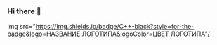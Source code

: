 ### Hi there 👋
img src="https://img.shields.io/badge/C++-black?style=for-the-badge&logo=НАЗВАНИЕ ЛОГОТИПА&logoColor=ЦВЕТ ЛОГОТИПА"/

<!--
**sSwaf/sSwaf** is a ✨ _special_ ✨ repository because its `README.md` (this file) appears on your GitHub profile.

Here are some ideas to get you started:

- 🔭 I’m currently working on ...
- 🌱 I’m currently learning ...
- 👯 I’m looking to collaborate on ...
- 🤔 I’m looking for help with ...
- 💬 Ask me about ...
- 📫 How to reach me: ...
- 😄 Pronouns: ...
- ⚡ Fun fact: ...
-->
